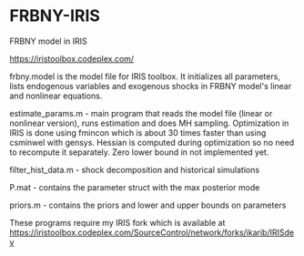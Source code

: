 # FRBNY-IRIS
FRBNY model in IRIS

https://iristoolbox.codeplex.com/

frbny.model is the model file for IRIS toolbox. It initializes all parameters, lists endogenous variables and exogenous shocks in FRBNY model's linear and nonlinear equations.

estimate_params.m - main program that reads the model file (linear or nonlinear version), runs estimation and does MH sampling. Optimization in IRIS is done using fmincon which is about 30 times faster than using csminwel with gensys. Hessian is computed during optimization so no need to recompute it separately. Zero lower bound in not implemented yet.

filter_hist_data.m - shock decomposition and historical simulations

P.mat - contains the parameter struct with the max posterior mode

priors.m - contains the priors and lower and upper bounds on parameters

These programs require my IRIS fork which is available at https://iristoolbox.codeplex.com/SourceControl/network/forks/ikarib/IRISdev
